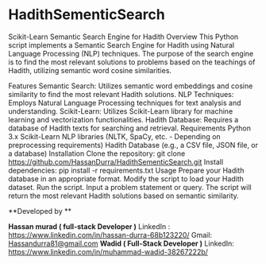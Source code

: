 # HadithSementicSearch
Scikit-Learn Semantic Search Engine for Hadith
Overview
This Python script implements a Semantic Search Engine for Hadith using Natural Language Processing (NLP) techniques. The purpose of the search engine is to find the most relevant solutions to problems based on the teachings of Hadith, utilizing semantic word cosine similarities.

Features
Semantic Search: Utilizes semantic word embeddings and cosine similarity to find the most relevant Hadith solutions.
NLP Techniques: Employs Natural Language Processing techniques for text analysis and understanding.
Scikit-Learn: Utilizes Scikit-Learn library for machine learning and vectorization functionalities.
Hadith Database: Requires a database of Hadith texts for searching and retrieval.
Requirements
Python 3.x
Scikit-Learn
NLP libraries (NLTK, SpaCy, etc. - Depending on preprocessing requirements)
Hadith Database (e.g., a CSV file, JSON file, or a database)
Installation
Clone the repository: git clone https://github.com/HassanDurra/HadithSementicSearch.git
Install dependencies: pip install -r requirements.txt
Usage
Prepare your Hadith database in an appropriate format.
Modify the script to load your Hadith dataset.
Run the script.
Input a problem statement or query.
The script will return the most relevant Hadith solutions based on semantic similarity.

**Developed by **

**Hassan murad ( full-stack Developer )**
LinkedIn : 
https://www.linkedin.com/in/hassan-durra-68b123220/
Gmail: Hassandurra81@gmail.com
**Wadid ( Full-Stack Developer )**
LinkedIn:
https://www.linkedin.com/in/muhammad-wadid-38267222b/
